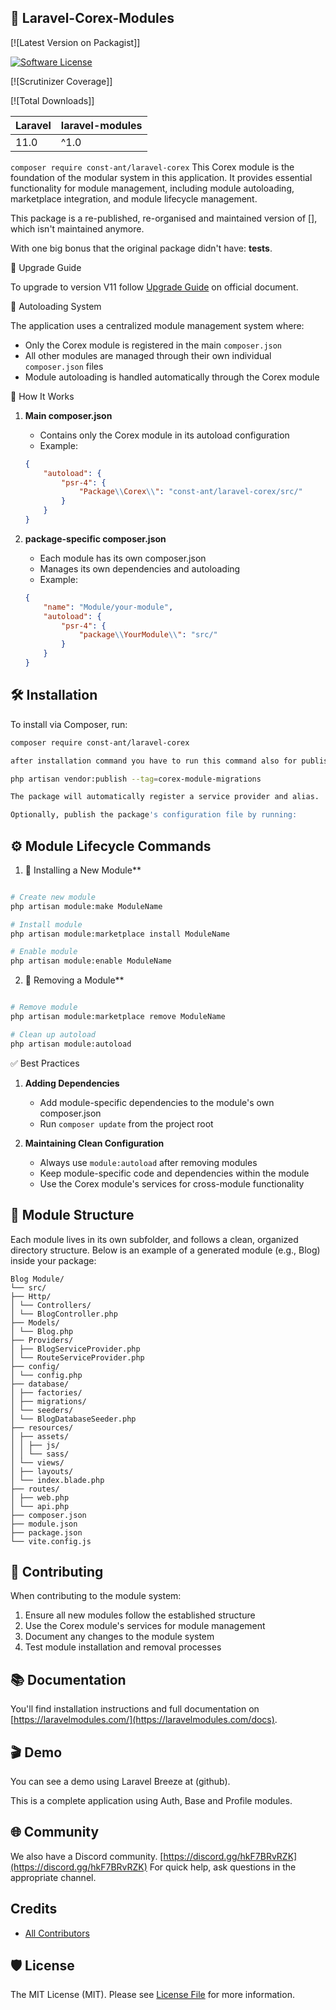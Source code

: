 ## 🧩 Laravel-Corex-Modules


[![Latest Version on Packagist]]

[![Software License](https://img.shields.io/badge/license-MIT-brightgreen.svg?style=flat-square)](LICENSE.md)

[![Scrutinizer Coverage]]

[![Total Downloads]]


| **Laravel** | **laravel-modules** |
|-------------|---------------------|
| 11.0        | ^1.0                |




`composer require const-ant/laravel-corex` This Corex module is the foundation of the modular system in this application. It provides essential functionality for module management, including module autoloading, marketplace integration, and module lifecycle management.

This package is a re-published, re-organised and maintained version of [], which isn't maintained anymore.

With one big bonus that the original package didn't have: **tests**.

🔄 Upgrade Guide

To upgrade to version V11 follow [Upgrade Guide](https://laravelmodules.com/docs/v11/upgrade) on official document.



🔁 Autoloading System

The application uses a centralized module management system where:
- Only the Corex module is registered in the main `composer.json`
- All other modules are managed through their own individual `composer.json` files
- Module autoloading is handled automatically through the Corex module

🔧 How It Works

1. **Main composer.json**
   - Contains only the Corex module in its autoload configuration
   - Example:
   ```json
   {
       "autoload": {
           "psr-4": {
               "Package\\Corex\\": "const-ant/laravel-corex/src/"
           }
       }
   }
   ```

2. **package-specific composer.json**
   - Each module has its own composer.json
   - Manages its own dependencies and autoloading
   - Example:
   ```json
   {
       "name": "Module/your-module",
       "autoload": {
           "psr-4": {
               "package\\YourModule\\": "src/"
           }
       }
   }
   ```


## 🛠️ Installation

To install via Composer, run:

``` bash
composer require const-ant/laravel-corex

after installation command you have to run this command also for publish migration

php artisan vendor:publish --tag=corex-module-migrations

The package will automatically register a service provider and alias.

Optionally, publish the package's configuration file by running:

```



## ⚙️ Module Lifecycle Commands

1.  🚀 Installing a New Module**
   ```bash

   # Create new module
   php artisan module:make ModuleName
   
   # Install module
   php artisan module:marketplace install ModuleName
   
   # Enable module
   php artisan module:enable ModuleName
   
   ```

2.  🧹 Removing a Module**
   ```bash

   # Remove module
   php artisan module:marketplace remove ModuleName
   
   # Clean up autoload
   php artisan module:autoload
   ```


✅ Best Practices

1. **Adding Dependencies**
   - Add module-specific dependencies to the module's own composer.json
   - Run `composer update` from the project root

2. **Maintaining Clean Configuration**
   - Always use `module:autoload` after removing modules
   - Keep module-specific code and dependencies within the module
   - Use the Corex module's services for cross-module functionality



## 🧱 Module Structure

Each module lives in its own subfolder, and follows a clean, organized directory structure. Below is an example of a generated module (e.g., Blog) inside your package:

```text
Blog Module/
└── src/
├── Http/
│ └── Controllers/
│ └── BlogController.php
├── Models/
│ └── Blog.php
├── Providers/
│ ├── BlogServiceProvider.php
│ └── RouteServiceProvider.php
├── config/
│ └── config.php
├── database/
│ ├── factories/
│ ├── migrations/
│ └── seeders/
│ └── BlogDatabaseSeeder.php
├── resources/
│ ├── assets/
│ │ ├── js/
│ │ └── sass/
│ └── views/
│ ├── layouts/
│ └── index.blade.php
├── routes/
│ ├── web.php
│ └── api.php
├── composer.json
├── module.json
├── package.json
└── vite.config.js
```


## 🤝 Contributing

When contributing to the module system:
1. Ensure all new modules follow the established structure
2. Use the Corex module's services for module management
3. Document any changes to the module system
4. Test module installation and removal processes 


## 📚 Documentation

You'll find installation instructions and full documentation on [https://laravelmodules.com/](https://laravelmodules.com/docs).

## 🎬 Demo

You can see a demo using Laravel Breeze at (github).

This is a complete application using Auth, Base and Profile modules.

## 🌐 Community

We also have a Discord community. [https://discord.gg/hkF7BRvRZK](https://discord.gg/hkF7BRvRZK) For quick help, ask questions in the appropriate channel.

## Credits

- [All Contributors](../../contributors)

## 🛡️ License

The MIT License (MIT). Please see [License File](LICENSE.md) for more information.
